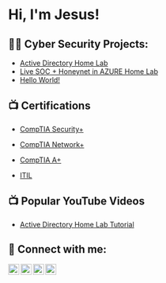 <h1>Hi, I'm Jesus! </h1>

<h2>👨‍💻 Cyber Security Projects:</h2>

  - [Active Directory Home Lab](https://github.com/joshmadakor1/Algorithms-Practice)
  - [Live SOC + Honeynet in AZURE Home Lab](https://github.com/joshmadakor1/Algorithms-Practice)
  - [Hello World!](https://github.com/joshmadakor1/Algorithms-Practice)

<h2>📺 Certifications</h2>

- [CompTIA Security+](https://www.youtube.com/watch?v=a83ASGn_V_s)

- [CompTIA Network+](https://www.youtube.com/watch?v=a83ASGn_V_s)
  
- [CompTIA A+](https://www.youtube.com/watch?v=a83ASGn_V_s)
  
- [ITIL](https://www.youtube.com/watch?v=a83ASGn_V_s)

<h2>📺 Popular YouTube Videos</h2>

- [Active Directory Home Lab Tutorial](https://www.youtube.com/watch?v=a83ASGn_V_s)

<h2> 🤳 Connect with me:</h2>

[<img align="left" alt="JoshMadakor | YouTube" width="22px" src="https://cdn.jsdelivr.net/npm/simple-icons@v3/icons/youtube.svg" />][youtube]
[<img align="left" alt="JoshMadakor | Twitter" width="22px" src="https://cdn.jsdelivr.net/npm/simple-icons@v3/icons/twitter.svg" />][twitter]
[<img align="left" alt="JoshMadakor | LinkedIn" width="22px" src="https://cdn.jsdelivr.net/npm/simple-icons@v3/icons/linkedin.svg" />][linkedin]
[<img align="left" alt="JoshMadakor | Instagram" width="22px" src="https://cdn.jsdelivr.net/npm/simple-icons@v3/icons/instagram.svg" />][instagram]

[twitter]: https://twitter.com/joshmadakor
[youtube]: https://www.youtube.com/c/joshmadakor
[instagram]: https://www.instagram.com/joshmadakor/
[linkedin]: https://linkedin.com/in/joshmadakor

<!--
**joshmadakor1/joshmadakor1** is a ✨ _special_ ✨ repository because its `README.md` (this file) appears on your GitHub profile.

Here are some ideas to get you started:

- 🔭 I’m currently working on ...
- 🌱 I’m currently learning ...
- 👯 I’m looking to collaborate on ...
- 🤔 I’m looking for help with ...
- 💬 Ask me about ...
- 📫 How to reach me: ...
- 😄 Pronouns: ...
- ⚡ Fun fact: ...
-->
